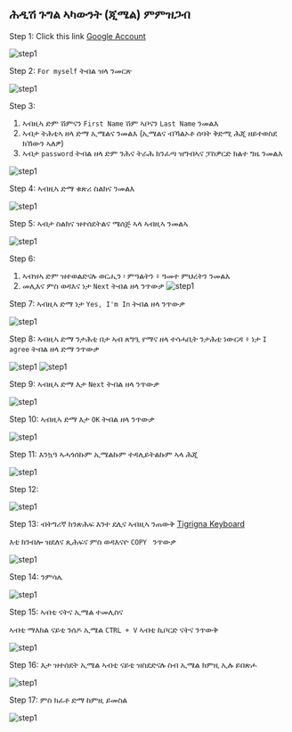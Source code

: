 ## ሕዲሽ ጉግል ኣካውንት (ጂሜል) ምምዝጋብ

Step 1: Click this link [Google Account](https://accounts.google.com/)

![step1](images\1.PNG)


Step 2: ``` For myself ``` ትብል ዝላ ንመርጽ

![step1](images\2.PNG)


Step 3: 
1. ኣብዚኣ ድም ሽምናን ``` First Name ``` ሽም ኣቦናን ``` Last Name ``` ንመልእ
2. ኣብታ ትሕቲኣ ዘላ ድማ ኢሜልና ንመልእ (ኢሜልና ብኻልኦቶ ሰባት ቅድሚ ሕጂ ዘይተወስደ ክኸውን ኣለዎ)
3. ኣብታ ``` password ``` ትብል ዘላ ድም ንሕና ትራሕ ክንፈጣ ዝግብኣና ፓስዎርድ ክልተ ግዜ ንመልእ

![step1](images\3-1.PNG)

Step 4: ኣብዚኣ ድማ ቁጽሪ ስልክና ንመልእ

![step1](images\4.PNG)

Step 5: ኣብታ ስልክና ዝተሰደትልና ሜሰጅ ኣላ ኣብዚኣ ንመልኣ

![step1](images\6.PNG)

Step 6: 
1. ኣብዝኣ ድም ዝተወልድናሉ ወርሒን ፡ ምዓልትን ፥ ዓመተ ምህረትን ንመልእ
2. መሊእና ምስ ወዳእና ነታ ``` Next ``` ትብል ዘላ ንጥውቃ
![step1](images\7.PNG)

Step 7: ኣብዚኣ ድማ ነታ ``` Yes, I'm In ``` ትብል ዘላ ንጥውቃ 

![step1](images\8.PNG)

Step 8: ኣብዚኣ ድማ ንታሕቲ በታ ኣብ ጸግዒ የማና ዘላ ተሳሓቢት ንታሕቲ ነውርዳ ፥ ነታ ``` I agree ``` ትብል ዘላ ድማ ንጥውቃ

![step1](images\9.PNG)
![step1](images\10.PNG)

Step 9: ኣብዚኣ ድማ እታ ``` Next ``` ትብል ዘላ ንጥውቃ

![step1](images\11.PNG)

Step 10: ኣብዚኣ ድማ እታ ``` OK ``` ትብል ዘላ ንጥውቃ

![step1](images\12.PNG)

Step 11: እንኳዓ ኣሓጎሰኩም ኢሜልኩም ተዳሊይትልኩም ኣላ ሕጂ

![step1](images\13.PNG)

Step 12: 

![step1](images\15.PNG)

Step 13: ብትግሪኛ ክንጽሕፍ እንተ ደሊና ኣብዚኣ ንጠውቅ [Tigrigna Keyboard](https://www.lexilogos.com/keyboard/tigrinya.htm)

እቲ ክንብሎ ዝደለና ጺሕፍና ምስ ወዳእናዮ ```COPY ``` ንጥውቃ 

![step1](images\17.PNG)

Step 14: ንምሳሌ

![step1](images\18.PNG)

Step 15: ኣብቲ ናትና ኢሜል ተመሊስና

ኣብቲ ማእክል ናይቲ ንሰዶ ኢሜል ``` CTRL + V ```  ኣብቲ ኪቦርድ ናትና ንጥውቅ

![step1](images\19.PNG)

Step 16: እታ ዝተሰደት ኢሜል ኣብቲ ናይቲ ዝስደድናሉ ስብ ኢሜል ክምዚ ኢሉ ይበጽሖ

![step1](images\20.PNG)


Step 17: ምስ ክፈቶ ድማ ከምዚ ይመስል

![step1](images\21.PNG)
